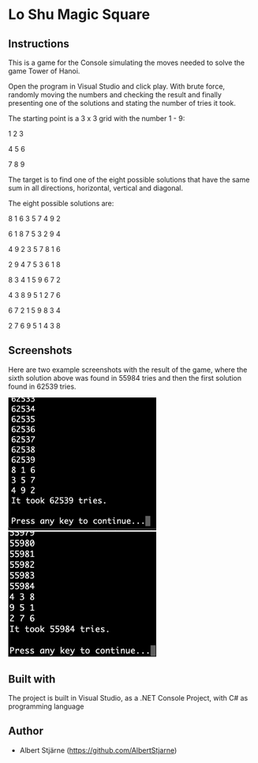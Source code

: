 # Lo Shu Magic Square

## Instructions
This is a game for the Console simulating the moves needed to solve the game Tower of Hanoi.

Open the program in Visual Studio and click play. With brute force, randomly moving the numbers and checking the result and finally presenting one of the solutions and stating the number of tries it took.

The starting point is a 3 x 3 grid with the number 1 - 9:

1     2     3

4     5     6

7     8     9

The target is to find one of the eight possible solutions that have the same sum in all directions, horizontal, vertical and diagonal.

The eight possible solutions are:

8 1 6
3 5 7
4 9 2

6 1 8
7 5 3
2 9 4

4 9 2
3 5 7
8 1 6

2 9 4
7 5 3
6 1 8

8 3 4
1 5 9
6 7 2

4 3 8
9 5 1
2 7 6

6 7 2
1 5 9
8 3 4

2 7 6
9 5 1
4 3 8


## Screenshots

Here are two example screenshots with the result of the game, where the sixth solution above was found in 55984 tries and then the first solution found in 62539 tries.

<img src="LoShuMagicSquare-1.png" width=300>

<img src="LoShuMagicSquare-6.png" width=300>

## Built with
The project is built in Visual Studio, as a .NET Console Project, with C# as programming language

## Author
* Albert Stjärne (https://github.com/AlbertStjarne)
